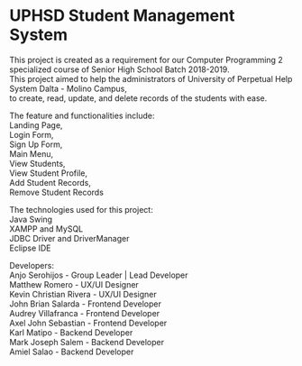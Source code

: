 # UPHSD Student Management System
This project is created as a requirement for our Computer Programming 2 specialized course of Senior High School Batch 2018-2019.<br />
This project aimed to help the administrators of University of Perpetual Help System Dalta - Molino Campus,<br />
to create, read, update, and delete records of the students with ease.<br />

The feature and functionalities include:<br />
Landing Page,<br />
Login Form,<br />
 Sign Up Form,<br />
Main Menu,<br />
View Students,<br />
View Student Profile,<br />
Add Student Records,<br />
Remove Student Records<br />

The technologies used for this project:<br />
Java Swing<br />
XAMPP and MySQL<br />
JDBC Driver and DriverManager<br />
Eclipse IDE <br />

Developers: <br />
Anjo Serohijos - Group Leader | Lead Developer <br />
Matthew Romero - UX/UI Designer<br />
Kevin Christian Rivera - UX/UI Designer<br />
John Brian Salarda - Frontend Developer<br />
Audrey Villafranca - Frontend Developer<br />
Axel John Sebastian - Frontend Developer<br />
Karl Matipo - Backend Developer<br />
Mark Joseph Salem - Backend Developer<br />
Amiel Salao - Backend Developer<br />
